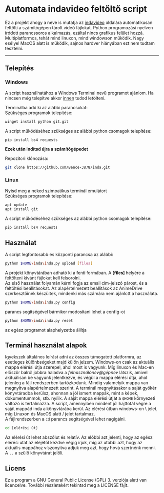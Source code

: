 # Automata indavideo feltőltő script
Ez a projekt ahogy a neve is mutatja az [indavideo](https://indavideo.hu/) oldalára automatikusan feltölti a számitógépen tárolt 
videó fájlokat. Python programozási nyelven íródott parancssoros alkalmazás, ezáltal nincs grafikus felület hozzá. 
Multiplatformos, tehát mind linuxon, mind windowson müködik. Nagy esélyel MacOS alatt is müködik, sajnos hardver 
hiányában ezt nem tudtam tesztelni.

---

## Telepítés
### Windows
A script használhatához a Windows Terminal nevű programot ajánlom. Ha nincsen még telepítve akkor 
[innen](https://apps.microsoft.com/detail/9N0DX20HK701?hl=neutral&gl=HU&ocid=pdpshare) tudod letölteni.

Terminálba add ki az alábbi parancsokat:\
Szükséges programok telepítése:
```bash
winget install python git.git
```
A script müködéséhez szükséges az alábbi python csomagok telepítése:
```bash
pip install bs4 requests
```
**Ezek után indítsd újra a számítógépedet**

Repozitori klónozása:
```bash
git clone https://github.com/Bence-3878/inda.git
```

### Linux
Nyisd meg a neked szimpatikus terminál emulátort\
Szükséges programok telepítése:
```bash
apt update
apt install git
```
A script müködéséhez szükséges az alábbi python csomagok telepítése:
```bash
pip install bs4 requests
```
## Használat

A script legfontosabb és központi parancsa az alábbi:
```bash
python $HOME\inda\inda.py upload [files]
```
A projekt könyvtárában adható ki a fenti formában. A **[files]** helyére a feltölteni kivánt fájlokat kell felsorolni.\
Az első használat folyamán kérni fogja az email cím-jelszó párost, és a feltöltési beállításokat. Az alapértelmezett beállítások 
az AnimeDrive szerkesztőinek készültek, mindenki más számára nem ajánlott a használata.

```bash
python $HOME\inda\inda.py config 
```

parancs segítségével bármikor modosítani lehet a config-ot

```bash
python $HOME\inda\inda.py reset
```

az egész programot alaphelyzetbe állítja

## Terminál használat alapok
Igyekszek általános leírást adni az összes támogatott platformra, az esetleges különbségeket majd külön jelzem. Windows-on csak az aktuális 
mappa elérési útja szerepel, ahol most is vagyunk. Míg linuxon és Mac-en először balról jobbra haladva a _felhasználónév@gépnév_ látszik,
amivel akituálisan be vagyunk jelentkezve, és végül a mappa elérési útja, ahol jelenleg a fájl rendszerben tartózkodunk.
Mindig valamelyik mappa van megnyitva alapértelmezett szerint. A terminál megnyitásakor a saját gyökér könyvtáradba kerülsz, ahonnan a jól 
ismert mappák, mint a képek, dokumentummok, stb. nyílik. A sáját mappa elérési útját a `$HOME` környezeti változó is tertalmazza. 
A script, amennyiben mindent jól hajttotál végre a saját mappád inda alkönyvtárába 
kerül. Az elérési útban windows-on \\ jelet, míg Linuxon és MacOS alatt / jelet tartalmaz.\
A fájlrendszerben a `cd` parancs segitségével lehet nagigálni. 
```bash
cd [elérési út]
```
Az elérési út lehet abszólut és relatív. Az 
előbbi azt jelenti, hogy az egész elérési utat az elejétől kezdve végig írjuk, míg az utóbbi azt, hogy az aktuális mappához víszonyitva adjuk 
meg azt, hogy hová szertnénk menni. A `..` a szülő könyvtárat jelöli. 
## Licens
Ez a program a GNU General Public License (GPL) 3. verziója alatt van licencelve.
További részletekért tekintsd meg a LICENSE fájlt.

